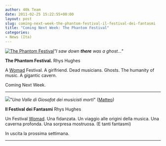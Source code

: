 ```yaml
---
author: 40k Team
date: 2011-02-25 15:22:55+00:00
layout: post
slug: coming-next-week-the-phantom-festival-il-festival-dei-fantasmi
title: "Coming Next Week: The Phantom Festival"
categories:
- News (Ita)
---
```


[![The Phantom Festival](http://www.40kbooks.com/wp-content/uploads/festival-hughes_ok_t.jpg)](http://www.40kbooks.com/?attachment_id=5211)_"I saw down __there__ was a ghost..."_

**The Phantom Festival.**
Rhys Hughes

A [Womad](http://womad.org/) Festival.
A girlfriend.
Dead musicians.
Ghosts.
The humanity of music.
A gigantic cavern.

Coming Next Week.



* * *

![](http://www.40kbooks.com/wp-content/uploads/festival-hughes_i_t.jpg)"_Una Valle di Giosafat dei musicisti morti_" ([Matteo](http://twitter.com/#!/matteobra))

**Il Festival dei Fantasmi**
Rhys Hughes

Un Festival [Womad](http://womad.org/).
Una fidanzata.
Un viaggio alle origini della musica.
Una caverna profonda.
Una sorpresa mostruosa.
(E tanti fantasmi)

In uscita la prossima settimana.



* * *
